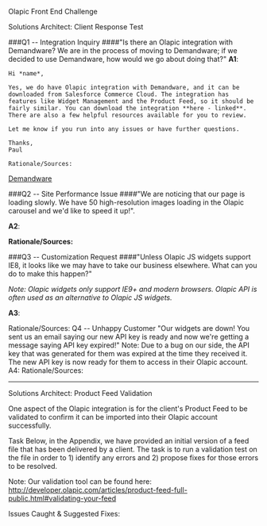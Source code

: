 Olapic Front End Challenge

Solutions Architect: Client Response Test

###Q1 -- Integration Inquiry
####"Is there an Olapic integration with Demandware? We are in the process of moving to Demandware; if we decided to use Demandware, how would we go about doing that?"
**A1**:
```
Hi *name*,

Yes, we do have Olapic integration with Demandware, and it can be downloaded from Salesforce Commerce Cloud. The integration has features like Widget Management and the Product Feed, so it should be fairly similar. You can download the integration **here - linked**. There are also a few helpful resources available for you to review.

Let me know if you run into any issues or have further questions.

Thanks,
Paul

Rationale/Sources:
```
[Demandware](http://www.demandware.com/link-marketplace/olapic)



###Q2 -- Site Performance Issue
####"We are noticing that our page is loading slowly. We have 50 high-resolution images loading in the Olapic carousel and we'd like to speed it up!".

**A2**:




**Rationale/Sources:**

###Q3 -- Customization Request
####"Unless Olapic JS widgets support IE8, it looks like we may have to take our business elsewhere. What can you do to make this happen?"

*Note: Olapic widgets only support IE9+ and modern browsers. Olapic API is often used as an alternative to Olapic JS widgets.*

**A3**:






Rationale/Sources:
Q4 -- Unhappy Customer
"Our widgets are down! You sent us an email saying our new API key is ready and now we're getting a message saying API key expired!"
Note: Due to a bug on our side, the API key that was generated for them was expired at the time they received it. The new API key is now ready
for them to access in their Olapic account.
A4:
Rationale/Sources:


---------------------------------------------------------------------------------------

Solutions Architect: Product Feed Validation

One aspect of the Olapic integration is for the client's Product Feed to be validated to confirm it can be imported into their Olapic account
successfully.

Task
Below, in the Appendix, we have provided an initial version of a feed file that has been delivered by a client. The task is to run a validation test on
the file in order to 1) identify any errors and 2) propose fixes for those errors to be resolved.

Note:
Our validation tool can be found here: http://developer.olapic.com/articles/product-feed-full-public.html#validating-your-feed


Issues Caught & Suggested Fixes:


